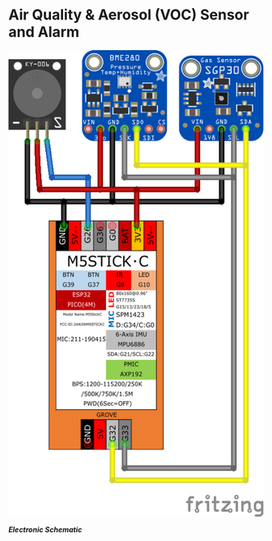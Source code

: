 # Air Quality & Aerosol (VOC) Sensor and Alarm

![image](https://github.com/Spo-ck/Air-Quality-Aerosol-VOC-Sensor-and-Alarm/blob/main/Electronic/Schematic.png)

***Electronic Schematic***
